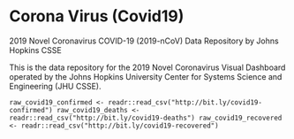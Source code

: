 # Corona Virus (Covid19)

2019 Novel Coronavirus COVID-19 (2019-nCoV) Data Repository by Johns Hopkins CSSE

This is the data repository for the 2019 Novel Coronavirus Visual Dashboard operated by the Johns Hopkins University Center for Systems Science and Engineering (JHU CSSE).


`
raw_covid19_confirmed <- readr::read_csv("http://bit.ly/covid19-confirmed")
raw_covid19_deaths <- readr::read_csv("http://bit.ly/covid19-deaths")
raw_covid19_recovered <- readr::read_csv("http://bit.ly/covid19-recovered")
`
